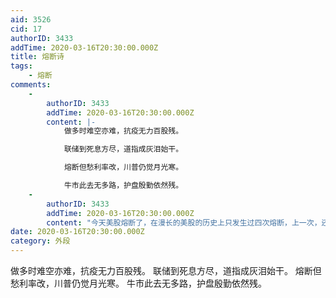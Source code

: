 ```yaml
---
aid: 3526
cid: 17
authorID: 3433
addTime: 2020-03-16T20:30:00.000Z
title: 熔断诗
tags:
    - 熔断
comments:
    -
        authorID: 3433
        addTime: 2020-03-16T20:30:00.000Z
        content: |-
            做多时难空亦难，抗疫无力百股残。

            联储到死息方尽，道指成灰泪始干。

            熔断但愁利率改，川普仍觉月光寒。

            牛市此去无多路，护盘殷勤依然残。
    -
        authorID: 3433
        addTime: 2020-03-16T20:30:00.000Z
        content: "今天美股熔断了，在漫长的美股的历史上只发生过四次熔断，上一次，还要追溯到2020年3月12日，那天我记忆很深刻，那感觉仿佛就在几天之前\U0001F602\n\n巴菲特之前说他活了89岁只见到了一次熔断，我21本科刚毕业见到了三次\U0001F602，不亏啊"
date: 2020-03-16T20:30:00.000Z
category: 外段
---
```


做多时难空亦难，抗疫无力百股残。 联储到死息方尽，道指成灰泪始干。 熔断但愁利率改，川普仍觉月光寒。 牛市此去无多路，护盘殷勤依然残。
